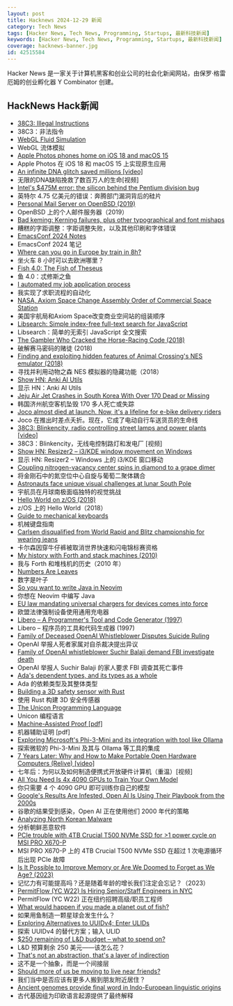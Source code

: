 ```yaml
---
layout: post
title: Hacknews 2024-12-29 新闻
category: Tech News
tags: [Hacker News, Tech News, Programming, Startups, 最新科技新闻]
keywords: [Hacker News, Tech News, Programming, Startups, 最新科技新闻]
coverage: hacknews-banner.jpg
id: 42515584
---
```


Hacker News 是一家关于计算机黑客和创业公司的社会化新闻网站，由保罗·格雷厄姆的创业孵化器 Y Combinator 创建。

## HackNews Hack新闻

- [38C3: Illegal Instructions](https://media.ccc.de/c/38c3)
- 38C3：非法指令
- [WebGL Fluid Simulation](https://paveldogreat.github.io/WebGL-Fluid-Simulation/)
- WebGL 流体模拟
- [Apple Photos phones home on iOS 18 and macOS 15](https://lapcatsoftware.com/articles/2024/12/3.html)
- Apple Photos 在 iOS 18 和 macOS 15 上实现原生应用
- [An infinite DNA glitch saved millions [video]](https://www.youtube.com/watch?v=zaXKQ70q4KQ)
- 无限的DNA缺陷挽救了数百万人的生命[视频]
- [Intel's $475M error: the silicon behind the Pentium division bug](https://www.righto.com/2024/12/this-die-photo-of-pentium-shows.html)
- 英特尔 4.75 亿美元的错误：奔腾部门漏洞背后的硅片
- [Personal Mail Server on OpenBSD (2019)](https://nicolascarpi.github.io/openbsd/2019/04/03/openbsd-mail-server.html)
- OpenBSD 上的个人邮件服务器（2019）
- [Bad keming: Kerning failures, plus other typographical and font mishaps](https://badkeming.com)
- 糟糕的字距调整：字距调整失败，以及其他印刷和字体错误
- [EmacsConf 2024 Notes](https://sachachua.com/blog/2024/12/emacsconf-2024-notes/)
- EmacsConf 2024 笔记
- [Where can you go in Europe by train in 8h?](https://www.chronotrains.com/en)
- 坐火车 8 小时可以去欧洲哪里？
- [Fish 4.0: The Fish of Theseus](https://fishshell.com/blog/rustport/)
- 鱼 4.0：忒修斯之鱼
- [I automated my job application process](https://blog.daviddodda.com/how-i-automated-my-job-application-process-part-1)
- 我实现了求职流程的自动化
- [NASA, Axiom Space Change Assembly Order of Commercial Space Station](https://www.nasa.gov/humans-in-space/nasa-axiom-space-change-assembly-order-of-commercial-space-station/)
- 美国宇航局和Axiom Space改变商业空间站的组装顺序
- [Libsearch: Simple index-free full-text search for JavaScript](https://github.com/thesephist/libsearch)
- Libsearch：简单的无索引 JavaScript 全文搜索
- [The Gambler Who Cracked the Horse-Racing Code (2018)](https://www.bloomberg.com/news/features/2018-05-03/the-gambler-who-cracked-the-horse-racing-code)
- 破解赛马密码的赌徒 (2018)
- [Finding and exploiting hidden features of Animal Crossing's NES emulator (2018)](https://jamchamb.net/2018/07/11/animal-crossing-nes-emulator-hacks.html)
- 寻找并利用动物之森 NES 模拟器的隐藏功能（2018）
- [Show HN: Anki AI Utils](https://github.com/thiswillbeyourgithub/AnkiAIUtils)
- 显示 HN：Anki AI Utils
- [Jeju Air Jet Crashes in South Korea With Over 170 Dead or Missing](https://www.bloomberg.com/news/articles/2024-12-29/plane-crashes-at-s-korea-airport-killing-at-least-23-yonhap)
- 韩国济州航空客机坠毁 170 多人死亡或失踪
- [Joco almost died at launch. Now, it's a lifeline for e-bike delivery riders](https://techcrunch.com/2024/11/30/joco-almost-died-at-launch-now-its-a-lifeline-for-e-bike-delivery-riders-and-a-profitable-business/)
- Joco 在推出时差点夭折。现在，它成了电动自行车送货员的生命线
- [38C3: Blinkencity, radio controlling street lamps and power plants [video]](https://media.ccc.de/v/38c3-blinkencity-radio-controlling-street-lamps-and-power-plants)
- 38C3：Blinkencity，无线电控制路灯和发电厂 [视频]
- [Show HN: Resizer2 – i3/KDE window movement on Windows](https://github.com/alvesvaren/resizer2)
- 显示 HN: Resizer2 – Windows 上的 i3/KDE 窗口移动
- [Coupling nitrogen-vacancy center spins in diamond to a grape dimer](https://journals.aps.org/prapplied/abstract/10.1103/PhysRevApplied.22.064078)
- 将金刚石中的氮空位中心自旋与葡萄二聚体耦合
- [Astronauts face unique visual challenges at lunar South Pole](https://phys.org/news/2024-12-astronauts-unique-visual-lunar-south.html)
- 宇航员在月球南极面临独特的视觉挑战
- [Hello World on z/OS (2018)](https://medium.com/the-technical-archaeologist/hello-world-on-z-os-a0ef31c1e87f)
- z/OS 上的 Hello World（2018）
- [Guide to mechanical keyboards](https://arstechnica.com/gadgets/2022/03/the-ars-technica-guide-to-mechanical-keyboards/)
- 机械键盘指南
- [Carlsen disqualified from World Rapid and Blitz championship for wearing jeans](https://www.timesnownews.com/sports/magnus-carlsen-disqualified-from-world-rapid-and-blitz-championship-for-wearing-jeans-article-116727852)
- 卡尔森因穿牛仔裤被取消世界快速和闪电锦标赛资格
- [My history with Forth and stack machines (2010)](https://yosefk.com/blog/my-history-with-forth-stack-machines.html)
- 我与 Forth 和堆栈机的历史（2010 年）
- [Numbers Are Leaves](https://www.christo.sh/numbers-are-leaves/)
- 数字是叶子
- [So you want to write Java in Neovim](https://ptrtojoel.dev/posts/so-you-want-to-write-java-in-neovim/)
- 你想在 Neovim 中编写 Java
- [EU law mandating universal chargers for devices comes into force](https://www.france24.com/en/europe/20241228-eu-law-mandating-universal-chargers-for-devices-comes-into-force)
- 欧盟法律强制设备使用通用充电器
- [Libero – A Programmer's Tool and Code Generator (1997)](https://imatix-legacy.github.io/libero/index.htm)
- Libero – 程序员的工具和代码生成器 (1997)
- [Family of Deceased OpenAI Whistleblower Disputes Suicide Ruling](https://twitter.com/RaoPoornima/status/1873282982150324393)
- OpenAI 举报人死者家属对自杀裁决提出异议
- [Family of OpenAI whistleblower Suchir Balaji demand FBI investigate death](https://www.theguardian.com/us-news/2024/dec/28/openai-whistleblower-suchir-balaji)
- OpenAI 举报人 Suchir Balaji 的家人要求 FBI 调查其死亡事件
- [Ada's dependent types, and its types as a whole](https://nytpu.com/gemlog/2024-12-27)
- Ada 的依赖类型及其整体类型
- [Building a 3D safety sensor with Rust](https://www.sonair.com/journal/building-for-safety-with-rust)
- 使用 Rust 构建 3D 安全传感器
- [The Unicon Programming Language](https://btiffin.users.sourceforge.net/up/unicon.html)
- Unicon 编程语言
- [Machine-Assisted Proof [pdf]](https://www.ams.org/notices/202501/rnoti-p6.pdf)
- 机器辅助证明 [pdf]
- [Exploring Microsoft's Phi-3-Mini and its integration with tool like Ollama](https://pieces.app/blog/phi-3-mini-integrations)
- 探索微软的 Phi-3-Mini 及其与 Ollama 等工具的集成
- [7 Years Later: Why and How to Make Portable Open Hardware Computers (Relive) [video]](https://media.ccc.de/v/38c3-7-years-later-why-and-how-to-make-portable-open-hardware-computers)
- 七年后：为何以及如何制造便携式开放硬件计算机（重温）[视频]
- [All You Need Is 4x 4090 GPUs to Train Your Own Model](https://sabareesh.com/posts/llm-rig/)
- 你只需要 4 个 4090 GPU 即可训练你自己的模型
- [Google's Results Are Infested, Open AI Is Using Their Playbook from the 2000s](https://chuckwnelson.com/blog/google-search-results-infested-open-ai-using-google-playbook)
- 谷歌的结果受到感染，Open AI 正在使用他们 2000 年代的策略
- [Analyzing North Korean Malware](https://medium.com/@henrique4win/analyzing-north-korean-malware-95dc3325d943)
- 分析朝鲜恶意软件
- [PCIe trouble with 4TB Crucial T500 NVMe SSD for >1 power cycle on MSI PRO X670-P](https://forum.level1techs.com/t/bizarre-pcie-trouble-with-4tb-crucial-t500-nvme-ssd/222915)
- MSI PRO X670-P 上的 4TB Crucial T500 NVMe SSD 在超过 1 次电源循环后出现 PCIe 故障
- [Is It Possible to Improve Memory or Are We Doomed to Forget as We Age? (2023)](https://www.nzherald.co.nz/viva/life/is-it-possible-to-improve-our-memories-or-are-we-doomed-to-forget-as-we-age/HW6QBYRSSRBCZB646GEQET2LTY/)
- 记忆力有可能提高吗？还是随着年龄的增长我们注定会忘记？（2023）
- [PermitFlow (YC W22) Is Hiring Senior/Staff Engineers in NYC](https://jobs.ashbyhq.com/permitflow?departmentId=d33195eb-8978-4439-abc6-5a8a072de808)
- PermitFlow (YC W22) 正在纽约招聘高级/职员工程师
- [What would happen if you made a planet out of fish?](https://james-simon.github.io/blog/fish-planet/)
- 如果用鱼制造一颗星球会发生什么？
- [Exploring Alternatives to UUIDv4; Enter ULIDs](https://jirevwe.github.io/exploring-alternatives-to-uuidv4-enter-ulids.html)
- 探索 UUIDv4 的替代方案；输入 ULID
- [$250 remaining of L&D budget – what to spend on?]()
- L&D 预算剩余 250 美元——该怎么花？
- [That's not an abstraction, that's a layer of indirection](https://fhur.me/posts/2024/thats-not-an-abstraction)
- 这不是一个抽象，而是一个间接层
- [Should more of us be moving to live near friends?](https://www.architecturaldigest.com/story/should-more-of-us-be-moving-to-live-near-friends)
- 我们当中是否应该有更多人搬到朋友附近居住？
- [Ancient genomes provide final word in Indo-European linguistic origins](https://phys.org/news/2024-12-ancient-genomes-word-indo-european.html)
- 古代基因组为印欧语言起源提供了最终解释

